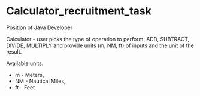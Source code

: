 # Calculator_recruitment_task
Position of Java Developer

Calculator - user picks the type of operation to perform: ADD, SUBTRACT, DIVIDE, MULTIPLY and provide units (m, NM, ft) of inputs and the unit of the result.

Available units:
- m - Meters,
- NM - Nautical Miles,
- ft - Feet.

